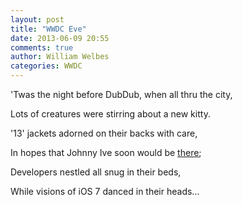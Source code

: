 ```yaml
---
layout: post
title: "WWDC Eve"
date: 2013-06-09 20:55
comments: true
author: William Welbes
categories: WWDC
---
```

'Twas the night before DubDub, when all thru the city, 

Lots of creatures were stirring about a new kitty. 

'13' jackets adorned on their backs with care, 

In hopes that Johnny Ive soon would be [there](http://instagram.com/p/aWoTw_H3ak/);  

Developers nestled all snug in their beds, 

While visions of iOS 7 danced in their heads...

